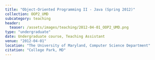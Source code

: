 ```yaml
---
title: "Object-Oriented Programming II - Java (Spring 2012)"
collection: OOP2_UMD
subcategory: teaching
header: 
  teaser: /assets/images/teaching/2012-04-01_OOP2_UMD.png
type: "undergraduate"
date: Undergraduate course, Teaching Assistant
venue: "2012-04-01"
location: "The University of Maryland, Computer Science Department"
citation: "College Park, MD"
---
```



